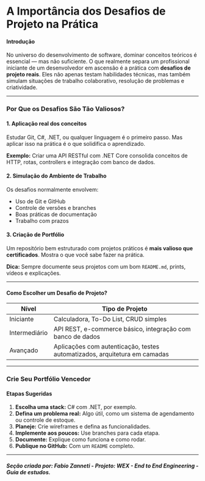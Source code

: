 # A Importância dos Desafios de Projeto na Prática

#### Introdução

No universo do desenvolvimento de software, dominar conceitos teóricos é essencial — mas não suficiente. O que realmente separa um profissional iniciante de um desenvolvedor em ascensão é a prática com **desafios de projeto reais**. Eles não apenas testam habilidades técnicas, mas também simulam situações de trabalho colaborativo, resolução de problemas e criatividade.

---

### Por Que os Desafios São Tão Valiosos?

#### 1. Aplicação real dos conceitos

Estudar Git, C#, .NET, ou qualquer linguagem é o primeiro passo. Mas aplicar isso na prática é o que solidifica o aprendizado.

**Exemplo:** Criar uma API RESTful com .NET Core consolida conceitos de HTTP, rotas, controllers e integração com banco de dados.

#### 2. Simulação do Ambiente de Trabalho

Os desafios normalmente envolvem:

- Uso de Git e GitHub
- Controle de versões e branches
- Boas práticas de documentação
- Trabalho com prazos

#### 3. Criação de Portfólio

Um repositório bem estruturado com projetos práticos é **mais valioso que certificados**. Mostra o que você sabe fazer na prática.

**Dica:** Sempre documente seus projetos com um bom `README.md`, prints, vídeos e explicações.

---

#### Como Escolher um Desafio de Projeto?

| Nível     | Tipo de Projeto                                 |
|-----------|--------------------------------------------------|
| Iniciante | Calculadora, To-Do List, CRUD simples            |
| Intermediário | API REST, e-commerce básico, integração com banco de dados |
| Avançado  | Aplicações com autenticação, testes automatizados, arquitetura em camadas |

---

### Crie Seu Portfólio Vencedor

#### Etapas Sugeridas

1. **Escolha uma stack:** C# com .NET, por exemplo.
2. **Defina um problema real:** Algo útil, como um sistema de agendamento ou controle de estoque.
3. **Planeje:** Crie wireframes e defina as funcionalidades.
4. **Implemente aos poucos:** Use branches para cada etapa.
5. **Documente:** Explique como funciona e como rodar.
6. **Publique no GitHub:** Com um `README` completo.

---

##### Seção criada por: *Fabio Zanneti - Projeto: WEX - End to End Engineering* - Guia de estudos.